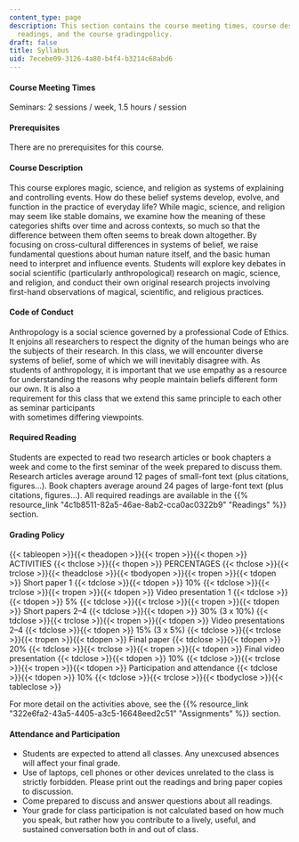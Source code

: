 ```yaml
---
content_type: page
description: This section contains the course meeting times, course description, course
  readings, and the course gradingpolicy.
draft: false
title: Syllabus
uid: 7ecebe09-3126-4a80-b4f4-b3214c68abd6
---
```

#### Course Meeting Times

Seminars: 2 sessions / week, 1.5 hours / session

#### Prerequisites

There are no prerequisites for this course.

#### Course Description

This course explores magic, science, and religion as systems of explaining and controlling events. How do these belief systems develop, evolve, and function in the practice of everyday life? While magic, science, and religion may seem like stable domains, we examine how the meaning of these categories shifts over time and across contexts, so much so that the difference between them often seems to break down altogether. By focusing on cross-cultural differences in systems of belief, we raise fundamental questions about human nature itself, and the basic human need to interpret and influence events. Students will explore key debates in social scientific (particularly anthropological) research on magic, science, and religion, and conduct their own original research projects involving first-hand observations of magical, scientific, and religious practices.

#### Code of Conduct

Anthropology is a social science governed by a professional Code of Ethics. It enjoins all researchers to respect the dignity of the human beings who are the subjects of their research. In this class, we will encounter diverse systems of belief, some of which we will inevitably disagree with. As students of anthropology, it is important that we use empathy as a resource for understanding the reasons why people maintain beliefs different form our own. It is also a        
requirement for this class that we extend this same principle to each other as seminar participants        
with sometimes differing viewpoints.

#### Required Reading

Students are expected to read two research articles or book chapters a week and come to the first seminar of the week prepared to discuss them. Research articles average around 12 pages of small-font text (plus citations, figures…). Book chapters average around 24 pages of large-font text (plus citations, figures…). All required readings are available in the {{% resource_link "4c1b8511-82a5-46ae-8ab2-cca0ac0322b9" "Readings" %}} section.

#### Grading Policy

{{< tableopen >}}{{< theadopen >}}{{< tropen >}}{{< thopen >}}
ACTIVITIES
{{< thclose >}}{{< thopen >}}
PERCENTAGES
{{< thclose >}}{{< trclose >}}{{< theadclose >}}{{< tbodyopen >}}{{< tropen >}}{{< tdopen >}}
Short paper 1
{{< tdclose >}}{{< tdopen >}}
10%
{{< tdclose >}}{{< trclose >}}{{< tropen >}}{{< tdopen >}}
Video presentation 1
{{< tdclose >}}{{< tdopen >}}
5%
{{< tdclose >}}{{< trclose >}}{{< tropen >}}{{< tdopen >}}
Short papers 2–4
{{< tdclose >}}{{< tdopen >}}
30% (3 x 10%)
{{< tdclose >}}{{< trclose >}}{{< tropen >}}{{< tdopen >}}
Video presentations 2–4
{{< tdclose >}}{{< tdopen >}}
15% (3 x 5%)
{{< tdclose >}}{{< trclose >}}{{< tropen >}}{{< tdopen >}}
Final paper
{{< tdclose >}}{{< tdopen >}}
20%
{{< tdclose >}}{{< trclose >}}{{< tropen >}}{{< tdopen >}}
Final video presentation
{{< tdclose >}}{{< tdopen >}}
10%
{{< tdclose >}}{{< trclose >}}{{< tropen >}}{{< tdopen >}}
Participation and attendance
{{< tdclose >}}{{< tdopen >}}
10%
{{< tdclose >}}{{< trclose >}}{{< tbodyclose >}}{{< tableclose >}}

For more detail on the activities above, see the {{% resource_link "322e6fa2-43a5-4405-a3c5-16648eed2c51" "Assignments" %}} section.

#### Attendance and Participation

- Students are expected to attend all classes. Any unexcused absences will affect your final grade.
- Use of laptops, cell phones or other devices unrelated to the class is strictly forbidden. Please print out the readings and bring paper copies to discussion.
- Come prepared to discuss and answer questions about all readings.
- Your grade for class participation is not calculated based on how much you speak, but rather how you contribute to a lively, useful, and sustained conversation both in and out of class.